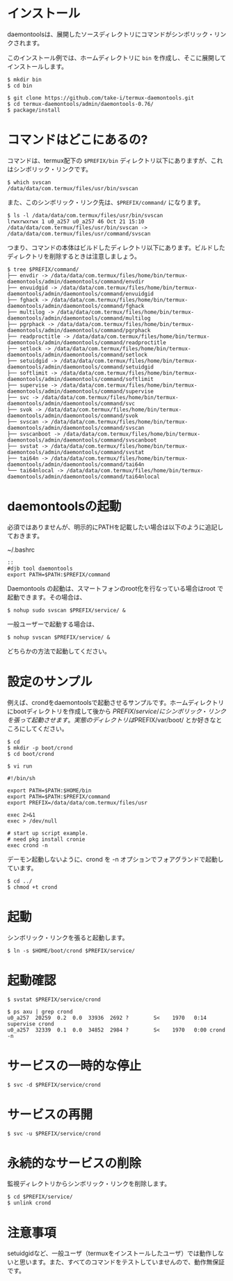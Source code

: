 # インストール

daemontoolsは、展開したソースディレクトリにコマンドがシンボリック・リンクされます。

このインストール例では、ホームディレクトリに `bin` を作成し、そこに展開してインストールします。

```$ cd
$ mkdir bin
$ cd bin

$ git clone https://github.com/take-i/termux-daemontools.git
$ cd termux-daemontools/admin/daemontools-0.76/
$ package/install
```

# コマンドはどこにあるの?

コマンドは、termux配下の `$PREFIX/bin` ディレクトリ以下にありますが、これはシンボリック・リンクです。

```
$ which svscan
/data/data/com.termux/files/usr/bin/svscan
```

また、このシンボリック・リンク先は、`$PREFIX/command/` になります。

```
$ ls -l /data/data/com.termux/files/usr/bin/svscan
lrwxrwxrwx 1 u0_a257 u0_a257 46 Oct 21 15:10 /data/data/com.termux/files/usr/bin/svscan -> /data/data/com.termux/files/usr/command/svscan
```
つまり、コマンドの本体はビルドしたディレクトリ以下にあります。ビルドしたディレクトリを削除するときは注意しましょう。

```
$ tree $PREFIX/command/
├── envdir -> /data/data/com.termux/files/home/bin/termux-daemontools/admin/daemontools/command/envdir
├── envuidgid -> /data/data/com.termux/files/home/bin/termux-daemontools/admin/daemontools/command/envuidgid
├── fghack -> /data/data/com.termux/files/home/bin/termux-daemontools/admin/daemontools/command/fghack
├── multilog -> /data/data/com.termux/files/home/bin/termux-daemontools/admin/daemontools/command/multilog
├── pgrphack -> /data/data/com.termux/files/home/bin/termux-daemontools/admin/daemontools/command/pgrphack
├── readproctitle -> /data/data/com.termux/files/home/bin/termux-daemontools/admin/daemontools/command/readproctitle
├── setlock -> /data/data/com.termux/files/home/bin/termux-daemontools/admin/daemontools/command/setlock
├── setuidgid -> /data/data/com.termux/files/home/bin/termux-daemontools/admin/daemontools/command/setuidgid
├── softlimit -> /data/data/com.termux/files/home/bin/termux-daemontools/admin/daemontools/command/softlimit
├── supervise -> /data/data/com.termux/files/home/bin/termux-daemontools/admin/daemontools/command/supervise
├── svc -> /data/data/com.termux/files/home/bin/termux-daemontools/admin/daemontools/command/svc
├── svok -> /data/data/com.termux/files/home/bin/termux-daemontools/admin/daemontools/command/svok
├── svscan -> /data/data/com.termux/files/home/bin/termux-daemontools/admin/daemontools/command/svscan
├── svscanboot -> /data/data/com.termux/files/home/bin/termux-daemontools/admin/daemontools/command/svscanboot
├── svstat -> /data/data/com.termux/files/home/bin/termux-daemontools/admin/daemontools/command/svstat
├── tai64n -> /data/data/com.termux/files/home/bin/termux-daemontools/admin/daemontools/command/tai64n
└── tai64nlocal -> /data/data/com.termux/files/home/bin/termux-daemontools/admin/daemontools/command/tai64nlocal
```
# daemontoolsの起動

必須ではありませんが、明示的にPATHを記載したい場合は以下のように追記しておきます。

~/.bashrc
```
::
#djb tool daemontools
export PATH=$PATH:$PREFIX/command
```
Daemontools の起動は、スマートフォンのroot化を行なっている場合はroot で起動できます。その場合は、

`$ nohup sudo svscan $PREFIX/service/ &`

一般ユーザーで起動する場合は、

`$ nohup svscan $PREFIX/service/ &`

どちらかの方法で起動してください。

# 設定のサンプル

例えば、crondをdaemontoolsで起動させるサンプルです。ホームディレクトリにbootディレクトリを作成して後から $PREFIX/service/ にシンボリック・リンクを張って起動させます。実態のディレクトリは$PREFIX/var/boot/ とか好きなところにしてください。

```
$ cd
$ mkdir -p boot/crond
$ cd boot/crond

$ vi run
```

```
#!/bin/sh

export PATH=$PATH:$HOME/bin
export PATH=$PATH:$PREFIX/command
export PREFIX=/data/data/com.termux/files/usr

exec 2>&1
exec > /dev/null

# start up script example.
# need pkg install cronie
exec crond -n
```
デーモン起動しないように、crond を -n オプションでフォアグランドで起動しています。

```
$ cd ../
$ chmod +t crond
```

# 起動

シンボリック・リンクを張ると起動します。

`$ ln -s $HOME/boot/crond $PREFIX/service/`

# 起動確認

`$ svstat $PREFIX/service/crond`

```
$ ps axu | grep crond
u0_a257  20259  0.2  0.0  33936  2692 ?        S<    1970   0:14 supervise crond
u0_a257  32339  0.1  0.0  34852  2984 ?        S<    1970   0:00 crond -n
```
# サービスの一時的な停止

`$ svc -d $PREFIX/service/crond`

# サービスの再開

`$ svc -u $PREFIX/service/crond`

# 永続的なサービスの削除

監視ディレクトリからシンボリック・リンクを削除します。

```
$ cd $PREFIX/service/
$ unlink crond
```

# 注意事項

setuidgidなど、一般ユーザ（termuxをインストールしたユーザ）では動作しないと思います。また、すべてのコマンドをテストしていませんので、動作無保証です。

